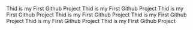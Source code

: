 Thid is my First Github Project 
Thid is my First Github Project 
Thid is my First Github Project 
Thid is my First Github Project 
Thid is my First Github Project 
Thid is my First Github Project 
Thid is my First Github Project 